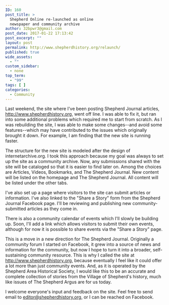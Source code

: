 ```yaml
---
ID: 160
post_title: >
  Shepherd Online re-launched as online
  newspaper and community archive
author: 32bpwr3@gmail.com
post_date: 2017-01-22 17:13:42
post_excerpt: ""
layout: post
permalink: http://www.shepherdhistory.org/relaunch/
published: true
wide_assets:
  - ""
custom_sidebar:
  - none
top_term:
  - "99"
tags: [ ]
categories:
  - Community
---
```

Last weekend, the site where I've been posting Shepherd Journal articles, <a href="http://www.shepherdhistory.org">http://www.shepherdhistory.org</a>, went off line. I was able to fix it, but ran into some additional problems which required me to start from scratch. As I was rebuilding the site, I was able to make some changes--and avoid some features--which may have contributed to the issues which originally brought it down. For example, I am finding that the new site is running faster.

The structure for the new site is modeled after the design of internetarchive.org. I took this approach because my goal was always to set up the site as a community archive. Now, any submissions shared with the site will be cataloged so that it is easier to find later on. Among the choices are Articles, Videos, Bookmarks, and The Shepherd Journal. New content will be listed on the homepage and The Shepherd Journal. All content will be listed under the other tabs.

I've also set up a page where visitors to the site can submit articles or information. I've also linked to the "Share a Story" form from the Shepherd Journal Facebook page. I'll be reviewing and publishing new community-submitted articles as they come in.

There is also a community calendar of events which I'll slowly be building up. Soon, I'll add a link which allows visitors to submit their own events, although for now it is possible to share events via the "Share a Story" page.

This is a move in a new direction for The Shepherd Journal. Originally a community forum I started on Facebook, it grew into a source of news and information for the community, but now I hope to turn it into a broader, self-sustaining community resource. This is why I called the site at http://www.shepherdhistory.org, because eventually I feel like it could offer a lot more than just community events. And, as it is operated by the Shepherd Area Historical Society, I would like this to be an accurate and complete collection of stories from the Village of Shepherd's history, much like issues of The Shepherd Argus are for us today.

I welcome everyone's input and feedback on the site. Feel free to send email to <a href="mailto:editor@shepherdhistory.org">editor@shepherdhistory.org</a>, or I can be reached on Facebook.